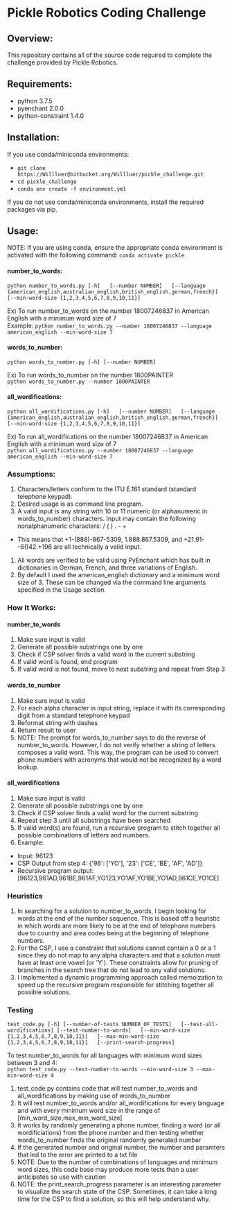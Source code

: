 # Pickle Robotics Coding Challenge

## Overview:
This repository contains all of the source code required to complete the challenge provided by Pickle Robotics.

## Requirements:  
 * python 3.7.5  
 * pyenchant 2.0.0  
 * python-constraint 1.4.0  

## Installation:
If you use conda/miniconda environments:  
* `git clone https://Willluer@bitbucket.org/Willluer/pickle_challenge.git`  
* `cd pickle_challenge`  
* `conda env create -f environment.yml`  

If you do not use conda/miniconda environments, install the required packages via pip.

## Usage:
NOTE: If you are using conda, ensure the appropriate conda environment is activated with the following command: `conda activate pickle`

#### number_to_words:
`python number_to_words.py [-h]  
[--number NUMBER]  
[--language {american_english,australian_english,british_english,german,french}]   
[--min-word-size {1,2,3,4,5,6,7,8,9,10,11}]`  

Ex) To run number_to_words on the number 18007246837 in American English with a minimum word size of 7  
Example: `python number_to_words.py --number 18007246837 --language american_english --min-word-size 7`

#### words_to_number:
`python words_to_number.py [-h] [--number NUMBER]`  

Ex) To run words_to_number on the number 1800PAINTER  
`python words_to_number.py --number 1800PAINTER`

#### all_wordifications:
`python all_wordifications.py [-h]  
[--number NUMBER]  
[--language {american_english,australian_english,british_english,german,french}]  
[--min-word-size {1,2,3,4,5,6,7,8,9,10,11}]`  

Ex) To run all_wordifications on the number 18007246837 in American English with a minimum word size of 7  
`python all_wordifications.py --number 18007246837 --language american_english --min-word-size 7`


### Assumptions:
1. Characters/letters conform to the ITU E.161 standard (standard telephone keypad).
1. Desired usage is as command line program.
1. A valid input is any string with 10 or 11 numeric (or alphanumeric in words_to_number) characters. Input may contain the following nonalphanumeric characters: / ( ) . - +
  * This means that +1-(888)-867-5309, 1.888.867.5309, and +21.91--6()42.+196 are all technically a valid input.
1. All words are verified to be valid using PyEnchant which has built in dictionaries in German, French, and three variations of English.
1. By default I used the american_english dictionary and a minimum word size of 3. These can be changed via the command line arguments specified in the Usage section.

### How It Works:
#### number_to_words
1. Make sure input is valid
1. Generate all possible substrings one by one
1. Check if CSP solver finds a valid word in the current substring
1. If valid word is found, end program
1. If valid word is not found, move to next substring and repeat from Step 3

#### words_to_number
1. Make sure input is valid
1. For each alpha character in input string, replace it with its corresponding digit from a standard telephone keypad
1. Reformat string with dashes
1. Return result to user
1. NOTE: The prompt for words_to_number says to do the reverse of number_to_words. However, I do not verify whether a string of letters composes a valid word. This way, the program can be used to convert phone numbers with acronyms that would not be recognized by a word lookup.

#### all_wordifications
1. Make sure input is valid
1. Generate all possible substrings one by one
1. Check if CSP solver finds a valid word for the current substring
1. Repeat step 3 until all substrings have been searched
1. If valid word(s) are found, run a recursive program to stitch together all possible combinations of letters and numbers.
1. Example:
* Input: 96123  
* CSP Output from step 4: {'96': ['YO'], '23': ['CE', 'BE', 'AF', 'AD']}  
* Recursive program output: [96123,961AD,961BE,961AF,YO123,YO1AF,YO1BE,YO1AD,961CE,YO1CE]  

### Heuristics
1. In searching for a solution to number_to_words, I begin looking for words at the end of the number sequence. This is based off a heuristic in which words are more likely to be at the end of telephone numbers due to country and area codes being at the beginning of telephone numbers.
1. For the CSP, I use a constraint that solutions cannot contain a 0 or a 1 since they do not map to any alpha characters and that a solution must have at least one vowel (or 'Y'). These constraints allow for pruning of branches in the search tree that do not lead to any valid solutions.
1. I implemented a dynamic programming approach called memoization to speed up the recursive program responsible for stitching together all possible solutions.

### Testing
`test_code.py [-h] [--number-of-tests NUMBER_OF_TESTS]  
                    [--test-all-wordifications] [--test-number-to-words]  
                    [--min-word-size {1,2,3,4,5,6,7,8,9,10,11}]  
                    [--max-min-word-size {1,2,3,4,5,6,7,8,9,10,11}]  
                    [--print-search-progress]`  
  
To test number_to_words for all languages with minimum word sizes between 3 and 4:  
`python test_code.py --test-number-to-words --min-word-size 3 --max-min-word-size 4`

1. test_code.py contains code that will test number_to_words and all_wordifications by making use of words_to_number
1. It will test number_to_words and/or all_wordifications for every language and with every minimum word size in the range of [min_word_size,max_min_word_size]
1. It works by randomly generating a phone number, finding a word (or all wordificiations) from the phone number and then testing whether words_to_number finds the original randomly generated number
1. If the generated number and original number, the number and paramters that led to the error are printed to a txt file
1. NOTE: Due to the number of combinations of languages and minimum word sizes, this code base may produce more tests than a user anticipates so use with caution
1. NOTE: the print_search_progress parameter is an interesting parameter to visualize the search state of the CSP. Sometimes, it can take a long time for the CSP to find a solution, so this will help understand why.
